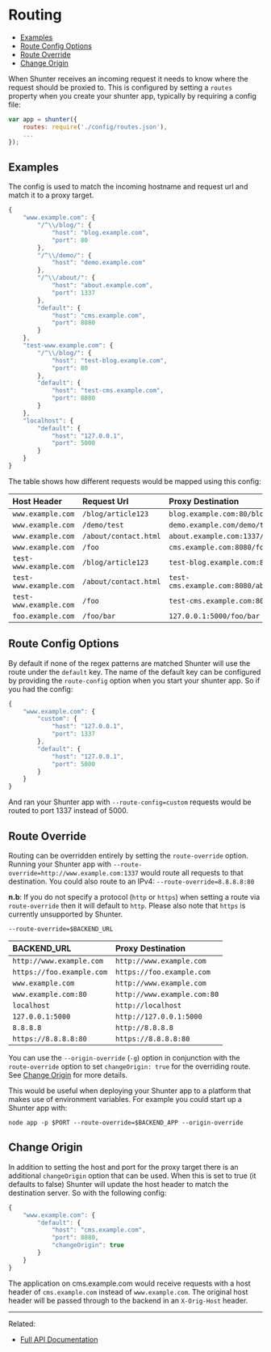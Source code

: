 
Routing
=======

- [Examples](#examples)
- [Route Config Options](#route-config-options)
- [Route Override](#route-override)
- [Change Origin](#change-origin)

When Shunter receives an incoming request it needs to know where the request should be proxied to. This is configured by setting a `routes` property when you create your shunter app, typically by requiring a config file:

```js
var app = shunter({
	routes: require('./config/routes.json'),
	...
});
```

Examples
--------

The config is used to match the incoming hostname and request url and match it to a proxy target.

```js
{
	"www.example.com": {
		"/^\\/blog/": {
			"host": "blog.example.com",
			"port": 80
		},
		"/^\\/demo/": {
		    "host": "demo.example.com"
		},
		"/^\\/about/": {
			"host": "about.example.com",
			"port": 1337
		},
		"default": {
			"host": "cms.example.com",
			"port": 8080
		}
	},
	"test-www.example.com": {
		"/^\\/blog/": {
			"host": "test-blog.example.com",
			"port": 80
		},
		"default": {
			"host": "test-cms.example.com",
			"port": 8080
		}
	},
	"localhost": {
		"default": {
			"host": "127.0.0.1",
			"port": 5000
		}
	}
}
```

The table shows how different requests would be mapped using this config:

| Host Header            | Request Url           | Proxy Destination                              |
| :--------------------- | :-------------------- | :--------------------------------------------- |
| `www.example.com`      | `/blog/article123`    | `blog.example.com:80/blog/article123`          |
| `www.example.com`      | `/demo/test`          | `demo.example.com/demo/test`                   |
| `www.example.com`      | `/about/contact.html` | `about.example.com:1337/about/contact.html`    |
| `www.example.com`      | `/foo`                | `cms.example.com:8080/foo`                     |
| `test-www.example.com` | `/blog/article123`    | `test-blog.example.com:80/blog/article123`     |
| `test-www.example.com` | `/about/contact.html` | `test-cms.example.com:8080/about/contact.html` |
| `test-www.example.com` | `/foo`                | `test-cms.example.com:8080/foo`                |
| `foo.example.com`      | `/foo/bar`            | `127.0.0.1:5000/foo/bar`                       |


Route Config Options
--------------------

By default if none of the regex patterns are matched Shunter will use the route under the `default` key. The name of the default key can be configured by providing the `route-config` option when you start your shunter app. So if you had the config:

```js
{
	"www.example.com": {
		"custom": {
			"host": "127.0.0.1",
			"port": 1337
		},
		"default": {
			"host": "127.0.0.1",
			"port": 5000
		}
	}
}
```

And ran your Shunter app with `--route-config=custom` requests would be routed to port 1337 instead of 5000.


Route Override
-------------

Routing can be overridden entirely by setting the `route-override` option. Running your Shunter app with `--route-override=http://www.example.com:1337` would route all requests to that destination. You could also route to an IPv4: `--route-override=8.8.8.8:80`

**n.b**: If you do not specify a protocol (`http` or `https`) when setting a route via `route-override` then it will default to `http`. Please also note that `https` is currently unsupported by Shunter.
```
--route-override=$BACKEND_URL
```
| BACKEND_URL                   | Proxy Destination           |
| :---------------------------- | :-------------------------- |
| `http://www.example.com`      | `http://www.example.com`    |
| `https://foo.example.com`     | `https://foo.example.com`   |
| `www.example.com`             | `http://www.example.com`    |
| `www.example.com:80`          | `http://www.example.com:80` |
| `localhost`                   | `http://localhost`          |
| `127.0.0.1:5000`              | `http://127.0.0.1:5000`     |
| `8.8.8.8`                     | `http://8.8.8.8`            |
| `https://8.8.8.8:80`          | `https://8.8.8.8:80`        |


You can use the `--origin-override` (`-g`) option in conjunction with the `route-override` option to set `changeOrigin: true` for the overriding route. See [Change Origin](#change-origin) for more details.

This would be useful when deploying your Shunter app to a platform that makes use of environment variables. For example you could start up a Shunter app with:
```
node app -p $PORT --route-override=$BACKEND_APP --origin-override
```


Change Origin
-------------

In addition to setting the host and port for the proxy target there is an additional `changeOrigin` option that can be used. When this is set to true (it defaults to false) Shunter will update the host header to match the destination server. So with the following config:

```js
{
	"www.example.com": {
		"default": {
			"host": "cms.example.com",
			"port": 8080,
			"changeOrigin": true
		}
	}
}
```

The application on cms.example.com would receive requests with a host header of `cms.example.com` instead of `www.example.com`. The original host header will be passed through to the backend in an `X-Orig-Host` header.

---

Related:

- [Full API Documentation](index.md)
